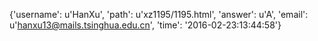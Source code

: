 {'username': u'HanXu', 'path': u'xz1195/1195.html', 'answer': u'A', 'email': u'hanxu13@mails.tsinghua.edu.cn', 'time': '2016-02-23:13:44:58'}